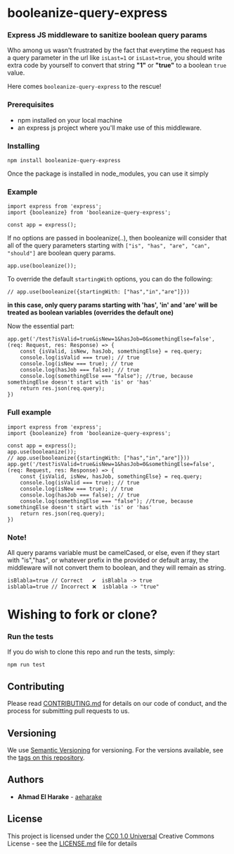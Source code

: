 # booleanize-query-express

### Express JS middleware to sanitize boolean query params

Who among us wasn't frustrated by the fact that everytime the request has a query parameter in the url like `isLast=1` or `isLast=true`, you should write extra code by yourself to convert that string **"1"** or **"true"** to a boolean `true` value.

Here comes `booleanize-query-express` to the rescue!

### Prerequisites

- npm installed on your local machine
- an express js project where you'll make use of this middleware.

### Installing

    npm install booleanize-query-express

Once the package is installed in node_modules, you can use it simply

### Example

```
import express from 'express';
import {booleanize} from 'booleanize-query-express';

const app = express();
```

If no options are passed in booleanize(..),
then booleanize will consider that all of the query parameters starting with `["is", "has", "are", "can", "should"]` are boolean query params.

```
app.use(booleanize()); 
```
To override the default `startingWith` options, you can do the following:

```
// app.use(booleanize({startingWith: ["has","in","are"]})) 
```


**in this case, only query params starting with 'has', 'in' and 'are' will be treated as boolean variables (overrides the default one)**

Now the essential part:

```
app.get('/test?isValid=true&isNew=1&hasJob=0&somethingElse=false',(req: Request, res: Response) => {
    const {isValid, isNew, hasJob, somethingElse} = req.query;
    console.log(isValid === true); // true
    console.log(isNew === true); // true
    console.log(hasJob === false); // true
    console.log(somethingElse === "false"); //true, because somethingElse doesn't start with 'is' or 'has'
    return res.json(req.query);
})

```

### Full example
```
import express from 'express';
import {booleanize} from 'booleanize-query-express';

const app = express();
app.use(booleanize()); 
// app.use(booleanize({startingWith: ["has","in","are"]})) 
app.get('/test?isValid=true&isNew=1&hasJob=0&somethingElse=false',(req: Request, res: Response) => {
    const {isValid, isNew, hasJob, somethingElse} = req.query;
    console.log(isValid === true); // true
    console.log(isNew === true); // true
    console.log(hasJob === false); // true
    console.log(somethingElse === "false"); //true, because somethingElse doesn't start with 'is' or 'has'
    return res.json(req.query);
})
```
### Note!

All query params variable must be camelCased, or else, even if they start with "is","has", or whatever prefix in the provided or default array, the middleware will not convert them to boolean, and they will remain as string.

    isBlabla=true // Correct   ✔️  isBlabla -> true
    isblabla=true // Incorrect ❌  isblabla -> "true"

# Wishing to fork or clone?
### Run the tests

If you do wish to clone this repo and run the tests, simply:

    npm run test

## Contributing

Please read [CONTRIBUTING.md](CONTRIBUTING.md) for details on our code
of conduct, and the process for submitting pull requests to us.

## Versioning

We use [Semantic Versioning](http://semver.org/) for versioning. For the versions
available, see the [tags on this
repository](https://github.com/PurpleBooth/a-good-readme-template/tags).

## Authors

  - **Ahmad El Harake** -
    [aeharake](https://github.com/aeharake)


## License

This project is licensed under the [CC0 1.0 Universal](LICENSE.md)
Creative Commons License - see the [LICENSE.md](LICENSE.md) file for
details



